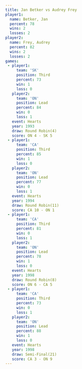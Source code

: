 ```yaml
---
title: Jan Betker vs Audrey Frey
player1:            
  name: Betker, Jan 
  percent: 78       
  wins: 2           
  losses: 2         
player2:            
  name: Frey, Audrey
  percent: 82       
  wins: 2           
  losses: 2         
games:
 - player1:         
     team: 'SK'     
     position: Third
     percent: 73    
     win: 1         
     loss: 0        
   player2:        
     team: 'ON'    
     position: Lead
     percent: 84   
     win: 0        
     loss: 1       
   event: Hearts       
   year: 1993          
   draw: Round Robin(4)
   score: ON 4 - SK 5  
 - player1:         
     team: 'CA'     
     position: Third
     percent: 85    
     win: 1         
     loss: 0        
   player2:        
     team: 'ON'    
     position: Lead
     percent: 77   
     win: 0        
     loss: 1       
   event: Hearts        
   year: 1994           
   draw: Round Robin(11)
   score: CA 10 - ON 1  
 - player1:         
     team: 'CA'     
     position: Third
     percent: 81    
     win: 0         
     loss: 1        
   player2:        
     team: 'ON'    
     position: Lead
     percent: 78   
     win: 1        
     loss: 0       
   event: Hearts       
   year: 1998          
   draw: Round Robin(8)
   score: ON 6 - CA 5  
 - player1:         
     team: 'CA'     
     position: Third
     percent: 73    
     win: 0         
     loss: 1        
   player2:        
     team: 'ON'    
     position: Lead
     percent: 88   
     win: 1        
     loss: 0       
   event: Hearts       
   year: 1998          
   draw: Semi-Final(21)
   score: CA 3 - ON 9  
---
```

